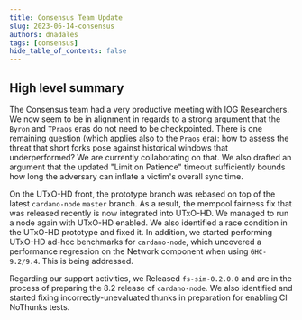 ```yaml
---
title: Consensus Team Update
slug: 2023-06-14-consensus
authors: dnadales
tags: [consensus]
hide_table_of_contents: false
---
```


## High level summary

The Consensus team had a very productive meeting with IOG Researchers. We now seem to be in alignment in regards to a strong argument that the `Byron` and `TPraos` eras do not need to be checkpointed. 
There is one remaining question (which applies also to the `Praos` era): how to assess the threat that short forks pose against historical windows that underperformed? We are currently collaborating on that. We also drafted an argument that the updated "Limit on Patience" timeout sufficiently bounds how long the adversary can inflate a victim's overall sync time.

On the UTxO-HD front, the prototype branch was rebased on top of the latest `cardano-node` `master` branch. As a result, the mempool fairness fix that was released recently is now integrated into UTxO-HD.
We managed to run a node again with UTxO-HD enabled. 
We also identified a race condition in the UTxO-HD prototype and fixed it. In addition, we started performing UTxO-HD ad-hoc benchmarks for `cardano-node`, which uncovered a performance regression on the Network component when using `GHC-9.2/9.4`. This is being addressed.

Regarding our support activities, we Released `fs-sim-0.2.0.0` and are in the process of preparing the 8.2 release of `cardano-node`. We also identified and started fixing incorrectly-unevaluated thunks in preparation for enabling CI NoThunks tests.
